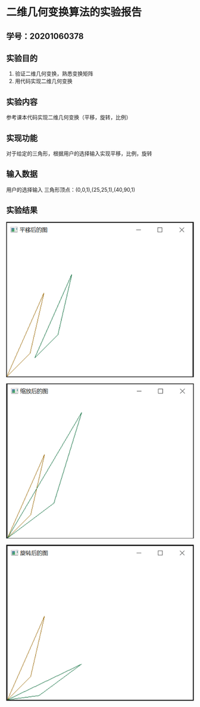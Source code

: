 # 二维几何变换算法的实验报告

## 学号：20201060378

## 实验目的
1. 验证二维几何变换，熟悉变换矩阵
2. 用代码实现二维几何变换

## 实验内容
参考课本代码实现二维几何变换（平移，旋转，比例）

## 实现功能
对于给定的三角形，根据用户的选择输入实现平移，比例，旋转

## 输入数据
用户的选择输入
三角形顶点：(0,0,1),(25,25,1),(40,90,1)

## 实验结果
![平移前后的图](https://github.com/2403717503/computer_Graphics/raw/main/6.1.png)

![缩放前后的图](https://github.com/2403717503/computer_Graphics/raw/main/6.2.png)

![旋转前后的图](https://github.com/2403717503/computer_Graphics/raw/main/6.3.png)